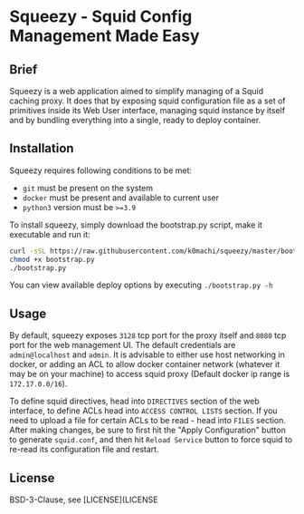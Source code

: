# Squeezy - Squid Config Management Made Easy

## Brief

Squeezy is a web application aimed to simplify managing of a Squid caching proxy. It does that by exposing squid configuration file as a set of primitives inside its Web User interface, managing squid instance by itself and by bundling everything into a single, ready to deploy container.

## Installation

Squeezy requires following conditions to be met:

* `git` must be present on the system
* `docker` must be present and available to current user
* `python3` version must be `>=3.9`

To install squeezy, simply download the bootstrap.py script, make it executable and run it:

```bash
curl -sSL https://raw.githubusercontent.com/k0machi/squeezy/master/bootstrap.py -o bootstrap.py
chmod +x bootstrap.py
./bootstrap.py
```

You can view available deploy options by executing `./bootstrap.py -h`

## Usage

By default, squeezy exposes `3128` tcp port for the proxy itself and `8080` tcp port for the web management UI. The default credentials are `admin@localhost` and `admin`.
It is advisable to either use host networking in docker, or adding an ACL to allow docker container network (whatever it may be on your machine) to access squid proxy (Default docker ip range is `172.17.0.0/16`).

To define squid directives, head into `DIRECTIVES` section of the web interface, to define ACLs head into `ACCESS CONTROL LISTS` section. If you need to upload a file for certain ACLs to be read - head into `FILES` section. After making changes, be sure to first hit the "Apply Configuration" button to generate `squid.conf`, and then hit `Reload Service` button to force squid to re-read its configuration file and restart.

## License

BSD-3-Clause, see [LICENSE](LICENSE
